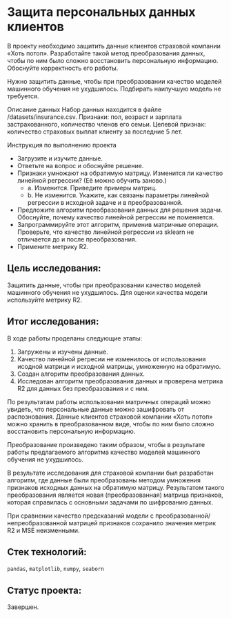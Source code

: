 # Защита персональных данных клиентов

В проекту необходимо защитить данные клиентов страховой компании «Хоть потоп». Разработайте такой метод преобразования данных, чтобы по ним было сложно восстановить персональную информацию. Обоснуйте корректность его работы.

Нужно защитить данные, чтобы при преобразовании качество моделей машинного обучения не ухудшилось. Подбирать наилучшую модель не требуется.

Описание данных
Набор данных находится в файле /datasets/insurance.csv.
Признаки: пол, возраст и зарплата застрахованного, количество членов его семьи.
Целевой признак: количество страховых выплат клиенту за последние 5 лет.

Инструкция по выполнению проекта
- Загрузите и изучите данные.
- Ответьте на вопрос и обоснуйте решение. 
-  Признаки умножают на обратимую матрицу. Изменится ли качество линейной регрессии? (Её можно обучить заново.)
   - a. Изменится. Приведите примеры матриц.
   - b. Не изменится. Укажите, как связаны параметры линейной регрессии в исходной задаче и в преобразованной.
- Предложите алгоритм преобразования данных для решения задачи. Обоснуйте, почему качество линейной регрессии не поменяется.
- Запрограммируйте этот алгоритм, применив матричные операции. Проверьте, что качество линейной регрессии из sklearn не отличается до и после преобразования. 
- Примените метрику R2.

## Цель исследования:

Защитить данные, чтобы при преобразовании качество моделей машинного обучения не ухудшилось. Для оценки качества модели используйте метрику R2.

## Итог исследования:

В ходе работы проделаны следующие этапы:

1. Загружены и изучены данные.
2. Качество линейной регресии не изменилось от использования исодной матрици и исходной матрицы, умноженную на обратимую.
3. Создан алгоритм преобразования данных.
4. Исследован алгоритм преобразования данных и проверена метрика R2 для данных без преобразования и с ним.

По результатам работы использования матричных операций можно увидеть, что персональные данные можно зашифровать от распознования. Данные клиентов страховой компании «Хоть потоп» можно хранить в преобразованном виде, чтобы по ним было сложно восстановить персональную информацию.

Преобразование произведено таким образом, чтобы в результате работы предлагаемого алгоритма качество моделей машинного обучения не ухудшилось.

В результате исследования для страховой компании был разработан алгоритм, где данные были преобразованы методом умножения признаков исходных данных на обратимую матрицу. Результатом такого преобразования является новая (преобразованная) матрица признаков, которая справилась с основными задачами по шифрованию данных.

При сравнении качество предсказаний модели с преобразованной/непреобразованной матрицей признаков сохранило значения метрик R2 и MSE неизменными.


## Стек технологий:

`pandas`, `matplotlib`, `numpy`, `seaborn`

## Статус проекта:

Завершен.
